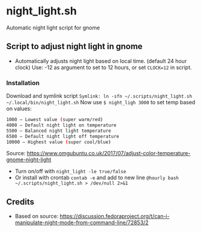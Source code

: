# night_light.sh
 Automatic night light script for gnome

## Script to adjust night light in gnome

- Automatically adjusts night light based on local time. (default 24 hour clock)
  Use: -12 as argument to set to 12 hours, or set `CLOCK=12` in script.
  
### Installation

Download and symlink script
  `Symlink: ln -sfn ~/.scripts/night_light.sh ~/.local/bin/night_light.sh`
  Now use `$ night_ligh 3000` to set temp based on values:
  
  ```bash
  1000 — Lowest value (super warm/red)
  4000 — Default night light on temperature
  5500 — Balanced night light temperature
  6500 — Default night light off temperature
  10000 — Highest value (super cool/blue)
  ```
  Source: https://www.omgubuntu.co.uk/2017/07/adjust-color-temperature-gnome-night-light
  
- Turn on/off with `night_light -le true/false`
- Or install with crontab `contab -e` and add to new line `@hourly bash ~/.scripts/night_light.sh > /dev/null 2>&1`

## Credits

- Based on source: https://discussion.fedoraproject.org/t/can-i-manipulate-night-mode-from-command-line/72853/2
